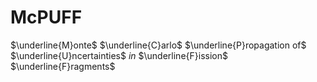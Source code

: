 # McPUFF
$\underline{M}onte$ $\underline{C}arlo$ $\underline{P}ropagation of$ $\underline{U}ncertainties$ $in$ $\underline{F}ission$ $\underline{F}ragments$
